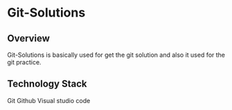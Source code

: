 # Git-Solutions

## Overview

Git-Solutions is basically used for get the git solution and also it used for the git practice.

## Technology Stack
Git
Github
Visual studio code
